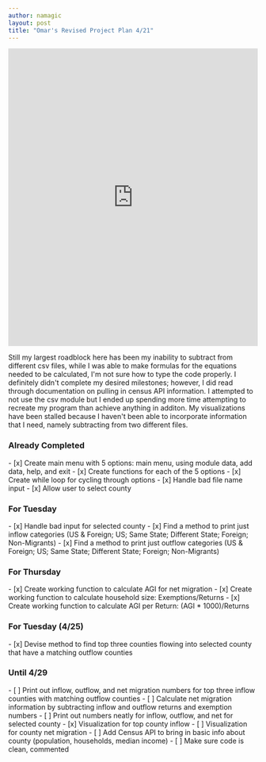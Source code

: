 ```yaml
---
author: namagic
layout: post
title: "Omar's Revised Project Plan 4/21"
---
```


<iframe src="https://trinket.io/embed/python3/946209e5a5" width="100%" height="600" frameborder="0" marginwidth="0" marginheight="0" allowfullscreen></iframe>

Still my largest roadblock here has been my inability to subtract from different csv files, while I was able to make formulas for the equations needed to be calculated, I'm not sure how to type the code properly. I definitely didn't complete my desired milestones; however, I did read through documentation on pulling in census API information. I attempted to not use the csv module but I ended up spending more time attempting to recreate my program than achieve anything in additon. My visualizations have been stalled because I haven't been able to incorporate information that I need, namely subtracting from two different files.


<h3>Already Completed</h3>
- [x] Create main menu with 5 options: main menu, using module data, add data, help, and exit
- [x] Create functions for each of the 5 options
- [x] Create while loop for cycling through options
- [x] Handle bad file name input
- [x] Allow user to select county

<h3>For Tuesday</h3>
- [x] Handle bad input for selected county
- [x] Find a method to print just inflow categories (US & Foreign; US; Same State; Different State; Foreign; Non-Migrants)
- [x] Find a method to print just outflow categories (US & Foreign; US; Same State; Different State; Foreign; Non-Migrants)

<h3>For Thursday</h3>
- [x] Create working function to calculate AGI for net migration
- [x] Create working function to calculate household size: Exemptions/Returns
- [x] Create working function to calculate AGI per Return: (AGI * 1000)/Returns

<h3>For Tuesday (4/25)</h3>
- [x] Devise method to find top three counties flowing into selected county that have a matching outflow counties


<h3>Until 4/29</h3>
- [ ] Print out inflow, outflow, and net migration numbers for top three inflow counties with matching outflow counties
- [ ] Calculate net migration information by subtracting inflow and outflow returns and exemption numbers
- [ ] Print out numbers neatly for inflow, outflow, and net for selected county
- [x] Visualization for top county inflow
- [ ] Visualization for county net migration
- [ ] Add Census API to bring in basic info about county (population, households, median income)
- [ ] Make sure code is clean, commented
